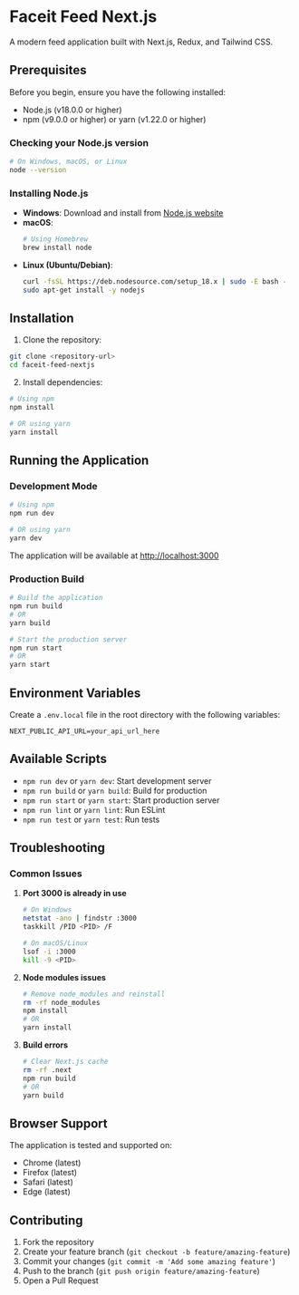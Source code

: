# Faceit Feed Next.js

A modern feed application built with Next.js, Redux, and Tailwind CSS.

## Prerequisites

Before you begin, ensure you have the following installed:
- Node.js (v18.0.0 or higher)
- npm (v9.0.0 or higher) or yarn (v1.22.0 or higher)

### Checking your Node.js version
```bash
# On Windows, macOS, or Linux
node --version
```

### Installing Node.js
- **Windows**: Download and install from [Node.js website](https://nodejs.org/)
- **macOS**: 
  ```bash
  # Using Homebrew
  brew install node
  ```
- **Linux (Ubuntu/Debian)**:
  ```bash
  curl -fsSL https://deb.nodesource.com/setup_18.x | sudo -E bash -
  sudo apt-get install -y nodejs
  ```

## Installation

1. Clone the repository:
```bash
git clone <repository-url>
cd faceit-feed-nextjs
```

2. Install dependencies:
```bash
# Using npm
npm install

# OR using yarn
yarn install
```

## Running the Application

### Development Mode

```bash
# Using npm
npm run dev

# OR using yarn
yarn dev
```

The application will be available at [http://localhost:3000](http://localhost:3000)

### Production Build

```bash
# Build the application
npm run build
# OR
yarn build

# Start the production server
npm run start
# OR
yarn start
```

## Environment Variables

Create a `.env.local` file in the root directory with the following variables:
```env
NEXT_PUBLIC_API_URL=your_api_url_here
```

## Available Scripts

- `npm run dev` or `yarn dev`: Start development server
- `npm run build` or `yarn build`: Build for production
- `npm run start` or `yarn start`: Start production server
- `npm run lint` or `yarn lint`: Run ESLint
- `npm run test` or `yarn test`: Run tests

## Troubleshooting

### Common Issues

1. **Port 3000 is already in use**
   ```bash
   # On Windows
   netstat -ano | findstr :3000
   taskkill /PID <PID> /F

   # On macOS/Linux
   lsof -i :3000
   kill -9 <PID>
   ```

2. **Node modules issues**
   ```bash
   # Remove node_modules and reinstall
   rm -rf node_modules
   npm install
   # OR
   yarn install
   ```

3. **Build errors**
   ```bash
   # Clear Next.js cache
   rm -rf .next
   npm run build
   # OR
   yarn build
   ```

## Browser Support

The application is tested and supported on:
- Chrome (latest)
- Firefox (latest)
- Safari (latest)
- Edge (latest)

## Contributing

1. Fork the repository
2. Create your feature branch (`git checkout -b feature/amazing-feature`)
3. Commit your changes (`git commit -m 'Add some amazing feature'`)
4. Push to the branch (`git push origin feature/amazing-feature`)
5. Open a Pull Request
